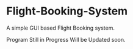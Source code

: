 # Flight-Booking-System
A simple GUI based Flight Booking system.

Program Still in Progress
Will be Updated soon.
